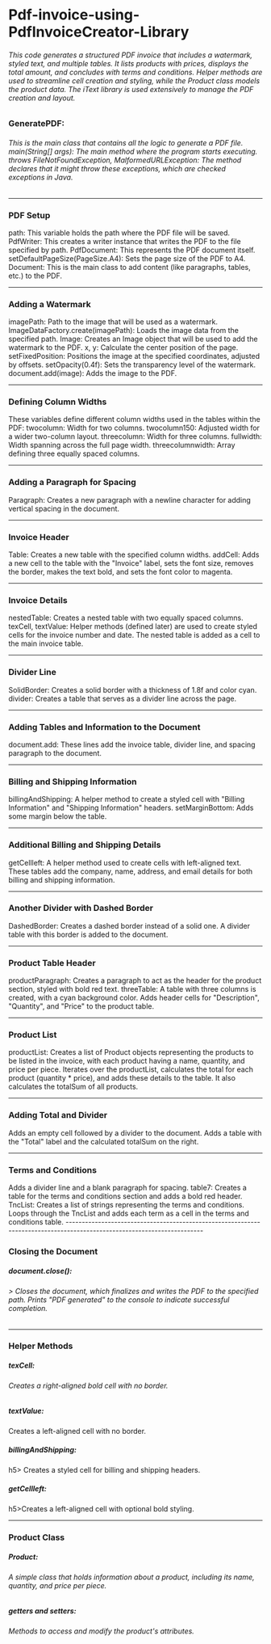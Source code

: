 # Pdf-invoice-using-PdfInvoiceCreator-Library
<h6>This code generates a structured PDF invoice that includes a watermark, styled text, and multiple tables. It lists products with prices, displays the total amount, and concludes with terms and conditions. Helper methods are used to streamline cell creation and styling, while the Product class models the product data. The iText library is used extensively to manage the PDF creation and layout.</h6>


<h3>GeneratePDF: </h3>
<h6>This is the main class that contains all the logic to generate a PDF file.<br>
main(String[] args): The main method where the program starts executing.<br>
throws FileNotFoundException, MalformedURLException: The method declares that it might throw these exceptions, which are checked exceptions in Java.</h6>

------------------------------------------------------------------------------------------------------------------------
<h3>PDF Setup </h3>
path: This variable holds the path where the PDF file will be saved.
PdfWriter: This creates a writer instance that writes the PDF to the file specified by path.
PdfDocument: This represents the PDF document itself.
setDefaultPageSize(PageSize.A4): Sets the page size of the PDF to A4.
Document: This is the main class to add content (like paragraphs, tables, etc.) to the PDF.

------------------------------------------------------------------------------------------------------------------------
<h3>Adding a Watermark </h3>
imagePath: Path to the image that will be used as a watermark.
ImageDataFactory.create(imagePath): Loads the image data from the specified path.
Image: Creates an Image object that will be used to add the watermark to the PDF.
x, y: Calculate the center position of the page.
setFixedPosition: Positions the image at the specified coordinates, adjusted by offsets.
setOpacity(0.4f): Sets the transparency level of the watermark.
document.add(image): Adds the image to the PDF.

------------------------------------------------------------------------------------------------------------------------
<h3> Defining Column Widths</h3>
These variables define different column widths used in the tables within the PDF:
twocolumn: Width for two columns.
twocolumn150: Adjusted width for a wider two-column layout.
threecolumn: Width for three columns.
fullwidth: Width spanning across the full page width.
threecolumnwidth: Array defining three equally spaced columns.

------------------------------------------------------------------------------------------------------------------------
<h3>Adding a Paragraph for Spacing </h3>
Paragraph: Creates a new paragraph with a newline character for adding vertical spacing in the document.

------------------------------------------------------------------------------------------------------------------------
<h3>Invoice Header</h3>
Table: Creates a new table with the specified column widths.
addCell: Adds a new cell to the table with the "Invoice" label, sets the font size, removes the border, makes the text bold, and sets the font color to magenta.

------------------------------------------------------------------------------------------------------------------------
<h3> Invoice Details</h3>
nestedTable: Creates a nested table with two equally spaced columns.
texCell, textValue: Helper methods (defined later) are used to create styled cells for the invoice number and date.
The nested table is added as a cell to the main invoice table.

------------------------------------------------------------------------------------------------------------------------
<h3> Divider Line</h3>
SolidBorder: Creates a solid border with a thickness of 1.8f and color cyan.
divider: Creates a table that serves as a divider line across the page.

------------------------------------------------------------------------------------------------------------------------
<h3>Adding Tables and Information to the Document </h3>
document.add: These lines add the invoice table, divider line, and spacing paragraph to the document.

------------------------------------------------------------------------------------------------------------------------
<h3>Billing and Shipping Information </h3>
billingAndShipping: A helper method to create a styled cell with "Billing Information" and "Shipping Information" headers.
setMarginBottom: Adds some margin below the table.

------------------------------------------------------------------------------------------------------------------------
<h3>Additional Billing and Shipping Details </h3>
getCellleft: A helper method used to create cells with left-aligned text.
These tables add the company, name, address, and email details for both billing and shipping information.

------------------------------------------------------------------------------------------------------------------------
<h3>Another Divider with Dashed Border </h3>
DashedBorder: Creates a dashed border instead of a solid one.
A divider table with this border is added to the document.

------------------------------------------------------------------------------------------------------------------------
<h3>Product Table Header </h3>
productParagraph: Creates a paragraph to act as the header for the product section, styled with bold red text.
threeTable: A table with three columns is created, with a cyan background color.
Adds header cells for "Description", "Quantity", and "Price" to the product table.

------------------------------------------------------------------------------------------------------------------------
<h3>Product List </h3>
productList: Creates a list of Product objects representing the products to be listed in the invoice, with each product having a name, quantity, and price per piece.
Iterates over the productList, calculates the total for each product (quantity * price), and adds these details to the table. It also calculates the totalSum of all products.

------------------------------------------------------------------------------------------------------------------------
<h3> Adding Total and Divider</h3>
Adds an empty cell followed by a divider to the document.
Adds a table with the "Total" label and the calculated totalSum on the right.

------------------------------------------------------------------------------------------------------------------------
<h3>Terms and Conditions </h3>
Adds a divider line and a blank paragraph for spacing.
table7: Creates a table for the terms and conditions section and adds a bold red header.
TncList: Creates a list of strings representing the terms and conditions.
Loops through the TncList and adds each term as a cell in the terms and conditions table.
------------------------------------------------------------------------------------------------------------------------
<h3>Closing the Document</h3>
<h5>document.close():</h5> <h6>> Closes the document, which finalizes and writes the PDF to the specified path.
Prints "PDF generated" to the console to indicate successful completion.</h6>

------------------------------------------------------------------------------------------------------------------------
<h3>Helper Methods</h3>
<h5>texCell: </h5><h6>Creates a right-aligned bold cell with no border.
<h5>textValue:</h5> Creates a left-aligned cell with no border.
<h5>billingAndShipping:</h5>h5> Creates a styled cell for billing and shipping headers.
<h5>getCellleft: </h5>h5>Creates a left-aligned cell with optional bold styling.</h6>

------------------------------------------------------------------------------------------------------------------------
<h3>Product Class</h3>
<h5>Product:</h5> <h6>A simple class that holds information about a product, including its name, quantity, and price per piece.</h6>
<h5>getters and setters:</h5> <h6>Methods to access and modify the product's attributes.</h6>
